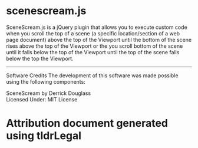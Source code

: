 scenescream.js
==============
SceneScream.js is a jQuery plugin that allows you to execute custom code when you scroll the top of a scene (a specific location/section of a web page document) above the top of the Viewport until the bottom of the scene rises above the top of the Viewport or the you scroll bottom of the scene until it falls below the top of the Viewport until the top of the scene falls below the top the Viewport.

--------------------------------------------------

Software Credits
The development of this software was made possible using the following components:

SceneScream by Derrick Douglass  
Licensed Under: MIT License

Attribution document generated using tldrLegal
==============
